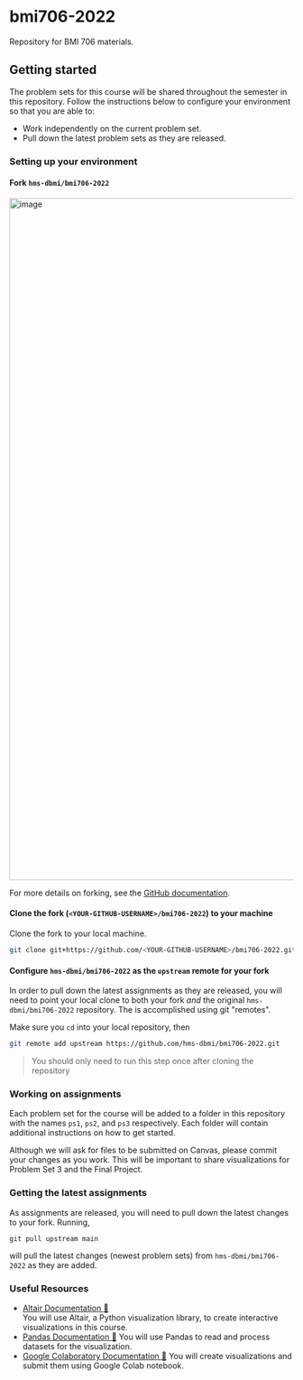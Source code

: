 # bmi706-2022

Repository for BMI 706 materials.


## Getting started

The problem sets for this course will be shared throughout the semester in
this repository. Follow the instructions below to configure your environment
so that you are able to:

- Work independently on the current problem set.
- Pull down the latest problem sets as they are released.

### Setting up your environment

#### Fork `hms-dbmi/bmi706-2022`

<img width="1209" alt="image" src="https://user-images.githubusercontent.com/19774198/159098237-d03f193a-f50a-499d-b3ee-4c336c52bab3.png">

For more details on forking, see the [GitHub documentation](https://docs.github.com/en/get-started/quickstart/fork-a-repo).

#### Clone the fork (`<YOUR-GITHUB-USERNAME>/bmi706-2022`) to your machine

Clone the fork to your local machine.

```bash
git clone git+https://github.com/<YOUR-GITHUB-USERNAME>/bmi706-2022.git
```

#### Configure `hms-dbmi/bmi706-2022` as the `upstream` remote for your fork

In order to pull down the latest assignments as they are released,
you will need to point your local clone to both your fork _and_ the original
`hms-dbmi/bmi706-2022` repository. The is accomplished using git "remotes".

Make sure you `cd` into your local repository, then

```bash
git remote add upstream https://github.com/hms-dbmi/bmi706-2022.git
```

> You should only need to run this step once after cloning the repository

### Working on assignments

Each problem set for the course will be added to a folder in this repository
with the names `ps1`, `ps2`, and `ps3` respectively. Each folder will contain
additional instructions on how to get started. 

Although we will ask for files to be submitted on Canvas, please commit your
changes as you work. This will be important to share visualizations for Problem
Set 3 and the Final Project.

### Getting the latest assignments

As assignments are released, you will need to pull down the latest changes
to your fork. Running,

```
git pull upstream main
```

will pull the latest changes (newest problem sets) from `hms-dbmi/bmi706-2022`
as they are added.

### Useful Resources
- [Altair Documentation :link:](https://altair-viz.github.io/gallery/index.html)  
  You will use Altair, a Python visualization library, to create interactive visualizations in this course.
- [Pandas Documentation :link:](https://pandas.pydata.org/docs/reference/api/pandas.DataFrame.html)
  You will use Pandas to read and process datasets for the visualization.
- [Google Colaboratory Documentation :link:](https://colab.research.google.com/)
  You will create visualizations and submit them using Google Colab notebook. 
